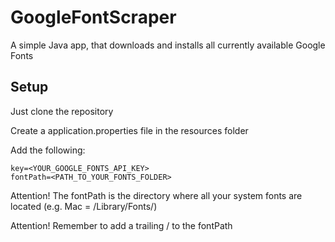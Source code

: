 # GoogleFontScraper
A simple Java app, that downloads and installs all currently available Google Fonts

## Setup

Just clone the repository

Create a application.properties file in the resources folder

Add the following:

```
key=<YOUR_GOOGLE_FONTS_API_KEY>
fontPath=<PATH_TO_YOUR_FONTS_FOLDER>
```

Attention! The fontPath is the directory where all your system fonts are located (e.g. Mac = /Library/Fonts/)

Attention! Remember to add a trailing / to the fontPath
